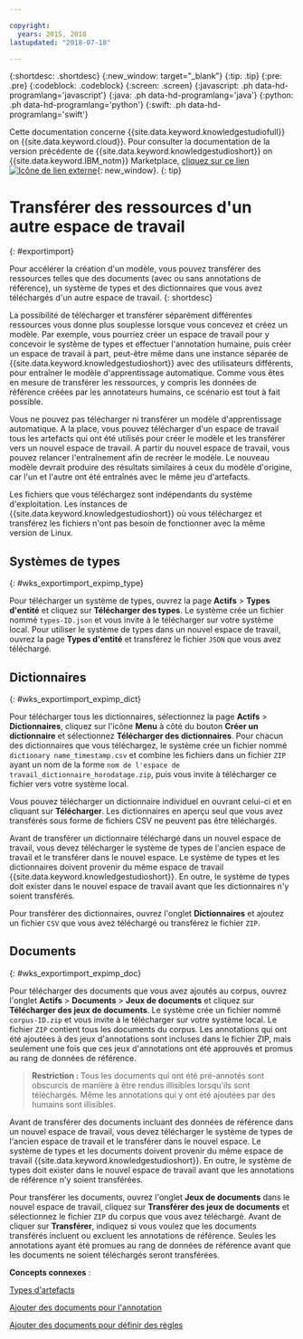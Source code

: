 ```yaml
---

copyright:
  years: 2015, 2018
lastupdated: "2018-07-18"

---
```


{:shortdesc: .shortdesc}
{:new_window: target="_blank"}
{:tip: .tip}
{:pre: .pre}
{:codeblock: .codeblock}
{:screen: .screen}
{:javascript: .ph data-hd-programlang='javascript'}
{:java: .ph data-hd-programlang='java'}
{:python: .ph data-hd-programlang='python'}
{:swift: .ph data-hd-programlang='swift'}

Cette documentation concerne {{site.data.keyword.knowledgestudiofull}} on {{site.data.keyword.cloud}}. Pour consulter la documentation de la version précédente de {{site.data.keyword.knowledgestudioshort}} on {{site.data.keyword.IBM_notm}} Marketplace, [cliquez sur ce lien ![Icône de lien externe](../../icons/launch-glyph.svg "Icône de lien externe")](https://{DomainName}/docs/services/knowledge-studio/exportimport.html){: new_window}.
{: tip}

# Transférer des ressources d'un autre espace de travail
{: #exportimport}

Pour accélérer la création d'un modèle, vous pouvez transférer des ressources telles que des documents (avec ou sans annotations de référence), un système de types et des dictionnaires que vous avez téléchargés d'un autre espace de travail.
{: shortdesc}

La possibilité de télécharger et transférer séparément différentes ressources vous donne plus souplesse lorsque vous concevez et créez un modèle. Par exemple, vous pourriez créer un espace de travail pour y concevoir le système de types et effectuer l'annotation humaine, puis créer un espace de travail à part, peut-être même dans une instance séparée de {{site.data.keyword.knowledgestudioshort}} avec des utilisateurs différents, pour entraîner le modèle d'apprentissage automatique. Comme vous êtes en mesure de transférer les ressources, y compris les données de référence créées par les annotateurs humains, ce scénario est tout à fait possible.

Vous ne pouvez pas télécharger ni transférer un modèle d'apprentissage automatique. A la place, vous pouvez télécharger d'un espace de travail tous les artefacts qui ont été utilisés pour créer le modèle et les transférer vers un nouvel espace de travail. A partir du nouvel espace de travail, vous pouvez relancer l'entraînement afin de recréer le modèle. Le nouveau modèle devrait produire des résultats similaires à ceux du modèle d'origine, car l'un et l'autre ont été entraînés avec le même jeu d'artefacts.

Les fichiers que vous téléchargez sont indépendants du système d'exploitation. Les instances de {{site.data.keyword.knowledgestudioshort}} où vous téléchargez et transférez les fichiers n'ont pas besoin de fonctionner avec la même version de Linux.

## Systèmes de types
{: #wks_exportimport_expimp_type}

Pour télécharger un système de types, ouvrez la page **Actifs** > **Types d'entité** et cliquez sur **Télécharger des types**. Le système crée un fichier nommé `types-ID.json` et vous invite à le télécharger sur votre système local. Pour utiliser le système de types dans un nouvel espace de travail, ouvrez la page **Types d'entité** et transférez le fichier `JSON` que vous avez téléchargé.

## Dictionnaires
{: #wks_exportimport_expimp_dict}

Pour télécharger tous les dictionnaires, sélectionnez la page **Actifs** > **Dictionnaires**, cliquez sur l'icône **Menu** à côté du bouton **Créer un dictionnaire** et sélectionnez **Télécharger des dictionnaires**. Pour chacun des dictionnaires que vous téléchargez, le système crée un fichier nommé `dictionary name_timestamp.csv` et combine les fichiers dans un fichier `ZIP` ayant un nom de la forme `nom de l'espace de travail_dictionnaire_horodatage.zip`, puis vous invite à télécharger ce fichier vers votre système local.

Vous pouvez télécharger un dictionnaire individuel en ouvrant celui-ci et en cliquant sur **Télécharger**. Les dictionnaires en aperçu seul que vous avez transférés sous forme de fichiers CSV ne peuvent pas être téléchargés.

Avant de transférer un dictionnaire téléchargé dans un nouvel espace de travail, vous devez télécharger le système de types de l'ancien espace de travail et le transférer dans le nouvel espace. Le système de types et les dictionnaires doivent provenir du même espace de travail {{site.data.keyword.knowledgestudioshort}}. En outre, le système de types doit exister dans le nouvel espace de travail avant que les dictionnaires n'y soient transférés.

Pour transférer des dictionnaires, ouvrez l'onglet **Dictionnaires** et ajoutez un fichier `CSV` que vous avez téléchargé ou transférez le fichier `ZIP`.

## Documents
{: #wks_exportimport_expimp_doc}

Pour télécharger des documents que vous avez ajoutés au corpus, ouvrez l'onglet **Actifs** > **Documents** > **Jeux de documents** et cliquez sur **Télécharger des jeux de documents**. Le système crée un fichier nommé `corpus-ID.zip` et vous invite à le télécharger sur votre système local. Le fichier `ZIP` contient tous les documents du corpus. Les annotations qui ont été ajoutées à des jeux d'annotations sont incluses dans le fichier ZIP, mais seulement une fois que ces jeux d'annotations ont été approuvés et promus au rang de données de référence.

> **Restriction :** Tous les documents qui ont été pré-annotés sont obscurcis de manière à être rendus illisibles lorsqu'ils sont téléchargés. Même les annotations qui y ont été ajoutées par des humains sont illisibles.

Avant de transférer des documents incluant des données de référence dans un nouvel espace de travail, vous devez télécharger le système de types de l'ancien espace de travail et le transférer dans le nouvel espace. Le système de types et les documents doivent provenir du même espace de travail {{site.data.keyword.knowledgestudioshort}}. En outre, le système de types doit exister dans le nouvel espace de travail avant que les annotations de référence n'y soient transférées.

Pour transférer les documents, ouvrez l'onglet **Jeux de documents** dans le nouvel espace de travail, cliquez sur **Transférer des jeux de documents** et sélectionnez le fichier `ZIP` du corpus que vous avez téléchargé. Avant de cliquer sur **Transférer**, indiquez si vous voulez que les documents transférés incluent ou excluent les annotations de référence. Seules les annotations ayant été promues au rang de données de référence avant que les documents ne soient téléchargés seront transférées.

**Concepts connexes** :

[Types d'artefacts](/docs/services/watson-knowledge-studio/artifacts.html)

[Ajouter des documents pour l'annotation](/docs/services/watson-knowledge-studio/documents-for-annotation.html)

[Ajouter des documents pour définir des règles](/docs/services/watson-knowledge-studio/rule-annotator-add-doc.html)
